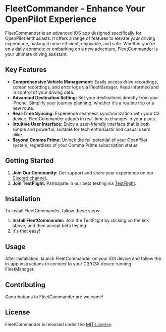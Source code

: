 # FleetCommander - Enhance Your OpenPilot Experience

FleetCommander is an advanced iOS app designed specifically for OpenPilot enthusiasts. It offers a range of features to elevate your driving experience, making it more efficient, enjoyable, and safe. Whether you're on a daily commute or embarking on a new adventure, FleetCommander is your ultimate driving assistant.

## Key Features

- **Comprehensive Vehicle Management:** Easily access drive recordings, screen recordings, and error logs via FleetManager. Keep informed and in control of your driving data.
- **Advanced Destination Setting:** Set your destinations directly from your iPhone. Simplify your journey planning, whether it's a routine trip or a new route.
- **Real-Time Syncing:** Experience seamless synchronization with your C3 device. FleetCommander adapts in real-time to changes in your plans.
- **Intuitive User Interface:** Enjoy a user-friendly interface that is both simple and powerful, suitable for tech enthusiasts and casual users alike.
- **Beyond Comma Prime:** Unlock the full potential of your OpenPilot system, regardless of your Comma Prime subscription status.

## Getting Started

1. **Join Our Community:** Get support and share your experience on our [Discord channel](https://discord.com/channels/1137853399715549214/1179917160684990545).
2. **Join TestFlight:** Participate in our beta testing via [TestFlight](https://testflight.apple.com/join/Z4NK5M51).

## Installation

To install FleetCommander, follow these steps:

1. **Install FleetCommander:** Join the TestFlight by clicking on the link above, and then accept beta testing.
2. It's that easy!

## Usage

After installation, launch FleetCommander on your iOS device and follow the in-app instructions to connect to your C3/C3X device running FleetManager.

## Contributing

Contributions to FleetCommander are welcome!

## License

FleetCommander is released under the [MIT License](LICENSE.txt).
